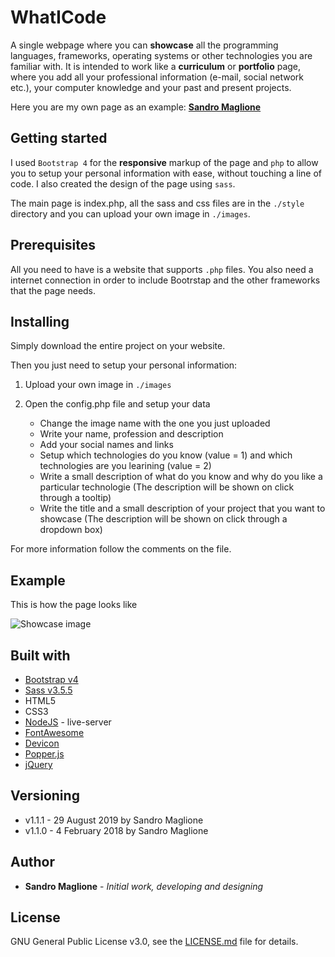 # WhatICode
A single webpage where you can **showcase** all the programming languages, frameworks, operating systems or other technologies you are familiar with. It is intended to work like a **curriculum** or **portfolio** page, where you add all your professional information (e-mail, social network etc.), your computer knowledge and your past and present projects.

Here you are my own page as an example:
**[Sandro Maglione](http://www.sandromaglione.com/aboutme/)**
## Getting started
I used `Bootstrap 4` for the **responsive** markup of the page and `php` to allow you to setup your personal information with ease, without touching a line of code. I also created the design of the page using `sass`.

The main page is index.php, all the sass and css files are in the `./style` directory and you can upload your own image in `./images`.

## Prerequisites
All you need to have is a website that supports `.php` files. You also need a internet connection in order to include Bootrstap and the other frameworks that the page needs.

## Installing
Simply download the entire project on your website.

Then you just need to setup your personal information:

1. Upload your own image in `./images`

2. Open the config.php file and setup your data
   - Change the image name with the one you just uploaded
   - Write your name, profession and description
   - Add your social names and links
   - Setup which technologies do you know (value = 1) and which technologies are you learining (value = 2)
   - Write a small description of what do you know and why do you like a particular technologie (The description will be shown on click through a tooltip)
   - Write the title and a small description of your project that you want to showcase (The description will be shown on click through a dropdown box)
   
   
For more information follow the comments on the file.

## Example
This is how the page looks like

![Showcase image](https://www.sandromaglione.com/images/whatICode_screen.png)


## Built with
- [Bootstrap v4](https://getbootstrap.com/)
- [Sass v3.5.5](https://sass-lang.com/)
- HTML5
- CSS3
- [NodeJS](https://nodejs.org) - live-server
- [FontAwesome](https://fontawesome.com/)
- [Devicon](http://konpa.github.io/devicon/)
- [Popper.js](https://popper.js.org/)
- [jQuery](https://jquery.com/)

## Versioning
- v1.1.1 - 29 August 2019 by Sandro Maglione
- v1.1.0 - 4 February 2018 by Sandro Maglione

## Author
- **Sandro Maglione** - *Initial work, developing and designing*

## License
GNU General Public License v3.0, see the [LICENSE.md](https://github.com/LassSandro/WhatICode/blob/master/LICENSE) file for details.

